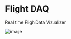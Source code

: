 # Flight DAQ
Real time Fligh Data Vizualizer 

![image](https://user-images.githubusercontent.com/63216806/130488278-e3d32ca3-e264-4f45-9049-b4dd1bbdfc95.png)

